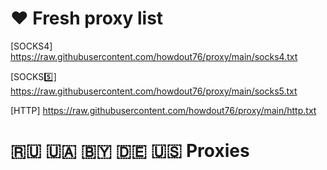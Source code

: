 # ❤ Fresh proxy list

[SOCKS4️] https://raw.githubusercontent.com/howdout76/proxy/main/socks4.txt

[SOCKS5️⃣] https://raw.githubusercontent.com/howdout76/proxy/main/socks5.txt

[HTTP] https://raw.githubusercontent.com/howdout76/proxy/main/http.txt

# 🇷🇺 🇺🇦 🇧🇾 🇩🇪 🇺🇸 Proxies

